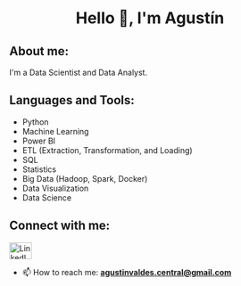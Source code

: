 <h1 align="center">Hello 👋, I'm Agustín</h1>

## About me:

I'm a Data Scientist and Data Analyst.

## Languages and Tools:

- Python
- Machine Learning
- Power BI
- ETL (Extraction, Transformation, and Loading)
- SQL
- Statistics
- Big Data (Hadoop, Spark, Docker)
- Data Visualization
- Data Science

## Connect with me:

<p align="left">
  <a href="https://linkedin.com/in/https://www.linkedin.com/in/agustinignaciovaldeshoffmann/" target="_blank">
    <img align="center" src="https://raw.githubusercontent.com/rahuldkjain/github-profile-readme-generator/master/src/images/icons/Social/linked-in-alt.svg" alt="LinkedIn" height="30" width="40" />
  </a>
</p>

- 📫 How to reach me: **agustinvaldes.central@gmail.com**
